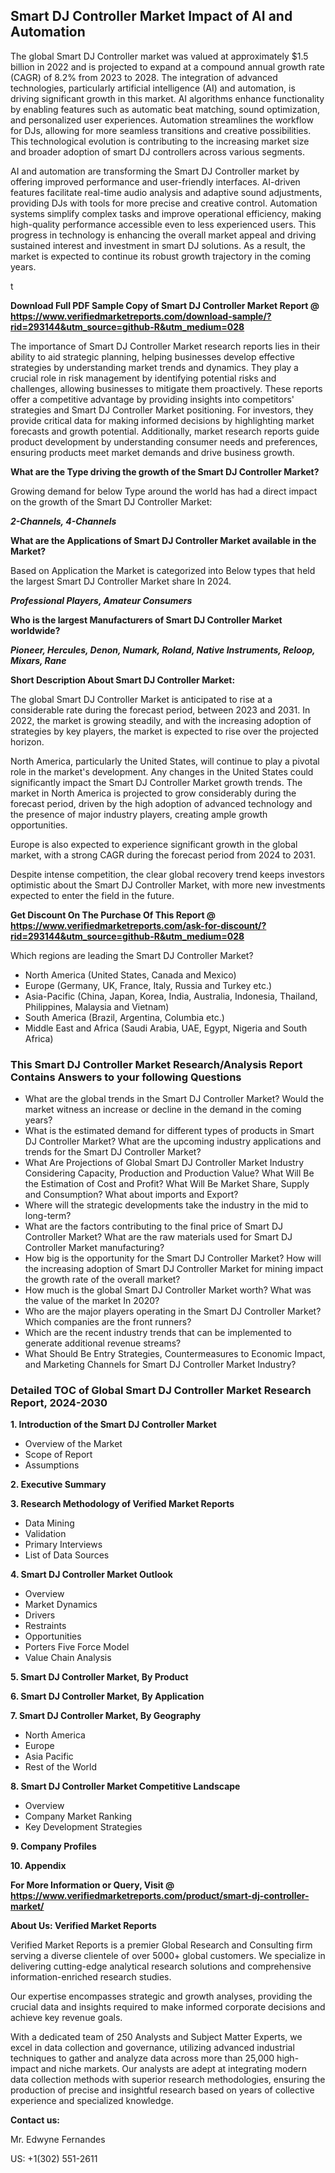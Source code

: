 <h2>Smart DJ Controller Market Impact of AI and Automation</h2><p>The global Smart DJ Controller market was valued at approximately $1.5 billion in 2022 and is projected to expand at a compound annual growth rate (CAGR) of 8.2% from 2023 to 2028. The integration of advanced technologies, particularly artificial intelligence (AI) and automation, is driving significant growth in this market. AI algorithms enhance functionality by enabling features such as automatic beat matching, sound optimization, and personalized user experiences. Automation streamlines the workflow for DJs, allowing for more seamless transitions and creative possibilities. This technological evolution is contributing to the increasing market size and broader adoption of smart DJ controllers across various segments.</p><p>AI and automation are transforming the Smart DJ Controller market by offering improved performance and user-friendly interfaces. AI-driven features facilitate real-time audio analysis and adaptive sound adjustments, providing DJs with tools for more precise and creative control. Automation systems simplify complex tasks and improve operational efficiency, making high-quality performance accessible even to less experienced users. This progress in technology is enhancing the overall market appeal and driving sustained interest and investment in smart DJ solutions. As a result, the market is expected to continue its robust growth trajectory in the coming years.</p>t</p><p id="" class=""><strong>Download Full PDF Sample Copy of Smart DJ Controller Market Report @ <a href="https://www.verifiedmarketreports.com/download-sample/?rid=293144&utm_source=github-R&utm_medium=028" target="_blank">https://www.verifiedmarketreports.com/download-sample/?rid=293144&utm_source=github-R&utm_medium=028</a></strong></p><p>The importance of&nbsp;Smart DJ Controller Market research reports lies in their ability to aid strategic planning, helping businesses develop effective strategies by understanding market trends and dynamics. They play a crucial role in risk management by identifying potential risks and challenges, allowing businesses to mitigate them proactively. These reports offer a competitive advantage by providing insights into competitors' strategies and Smart DJ Controller Market positioning. For investors, they provide critical data for making informed decisions by highlighting market forecasts and growth potential. Additionally, market research reports guide product development by understanding consumer needs and preferences, ensuring products meet market demands and drive business growth.</p><p><strong>What are the&nbsp;Type driving the growth of the Smart DJ Controller Market?</strong></p><p id="" class="">Growing demand for below Type around the world has had a direct impact on the growth of the Smart DJ Controller Market:</p><em><strong>2-Channels, 4-Channels</strong></em></p><strong>What are the&nbsp;Applications&nbsp;of Smart DJ Controller Market available in the Market?</strong></p><p id="" class="">Based on Application the Market is categorized into Below types that held the largest Smart DJ Controller Market share In 2024.</p><em><strong>Professional Players, Amateur Consumers</strong></em></p><strong>Who is the largest Manufacturers of Smart DJ Controller Market worldwide?</strong></p><p><em><strong>Pioneer, Hercules, Denon, Numark, Roland, Native Instruments, Reloop, Mixars, Rane</strong></em></p><p id="" class=""><strong>Short Description About Smart DJ Controller Market:</strong></p><p>The global Smart DJ Controller Market is anticipated to rise at a considerable rate during the forecast period, between 2023 and 2031. In 2022, the market is growing steadily, and with the increasing adoption of strategies by key players, the market is expected to rise over the projected horizon.</p><p>North America, particularly the United States, will continue to play a pivotal role in the market's development. Any changes in the United States could significantly impact the Smart DJ Controller Market growth trends. The market in North America is projected to grow considerably during the forecast period, driven by the high adoption of advanced technology and the presence of major industry players, creating ample growth opportunities.</p><p>Europe is also expected to experience significant growth in the global market, with a strong CAGR during the forecast period from 2024 to 2031.</p><p>Despite intense competition, the clear global recovery trend keeps investors optimistic about the Smart DJ Controller Market, with more new investments expected to enter the field in the future.</p><p id="" class=""><strong>Get Discount On The Purchase Of This Report @ <a href="https://www.verifiedmarketreports.com/ask-for-discount/?rid=293144&utm_source=github-R&utm_medium=028" target="_blank">https://www.verifiedmarketreports.com/ask-for-discount/?rid=293144&utm_source=github-R&utm_medium=028</a></strong></p>Which regions are leading the Smart DJ Controller Market?</p><ul><li>North America (United States, Canada and Mexico)</li><li>Europe (Germany, UK, France, Italy, Russia and Turkey etc.)</li><li>Asia-Pacific (China, Japan, Korea, India, Australia, Indonesia, Thailand, Philippines, Malaysia and Vietnam)</li><li>South America (Brazil, Argentina, Columbia etc.)</li><li>Middle East and Africa (Saudi Arabia, UAE, Egypt, Nigeria and South Africa)</li></ul><h3 id="" class="">This Smart DJ Controller Market Research/Analysis Report Contains Answers to your following Questions</h3><ul><li>What are the global trends in the Smart DJ Controller Market? Would the market witness an increase or decline in the demand in the coming years?</li><li>What is the estimated demand for different types of products in Smart DJ Controller Market? What are the upcoming industry applications and trends for the Smart DJ Controller Market?</li><li>What Are Projections of Global Smart DJ Controller Market Industry Considering Capacity, Production and Production Value? What Will Be the Estimation of Cost and Profit? What Will Be Market Share, Supply and Consumption? What about imports and Export?</li><li>Where will the strategic developments take the industry in the mid to long-term?</li><li>What are the factors contributing to the final price of Smart DJ Controller Market? What are the raw materials used for Smart DJ Controller Market manufacturing?</li><li>How big is the opportunity for the Smart DJ Controller Market? How will the increasing adoption of Smart DJ Controller Market for mining impact the growth rate of the overall market?</li><li>How much is the global Smart DJ Controller Market worth? What was the value of the market In 2020?</li><li>Who are the major players operating in the Smart DJ Controller Market? Which companies are the front runners?</li><li>Which are the recent industry trends that can be implemented to generate additional revenue streams?</li><li>What Should Be Entry Strategies, Countermeasures to Economic Impact, and Marketing Channels for Smart DJ Controller Market Industry?</li></ul><h3 id="" class="">Detailed TOC of Global Smart DJ Controller Market Research Report, 2024-2030</h3><p id="" class=""><strong>1. Introduction of the Smart DJ Controller Market</strong></p><ul><li>Overview of the Market</li><li>Scope of Report</li><li>Assumptions</li></ul><p id="" class=""><strong>2. Executive Summary</strong></p><p id="" class=""><strong>3. Research Methodology of Verified Market Reports</strong></p><ul><li>Data Mining</li><li>Validation</li><li>Primary Interviews</li><li>List of Data Sources</li></ul><p id="" class=""><strong>4. Smart DJ Controller Market Outlook</strong></p><ul><li>Overview</li><li>Market Dynamics</li><li>Drivers</li><li>Restraints</li><li>Opportunities</li><li>Porters Five Force Model</li><li>Value Chain Analysis</li></ul><p id="" class=""><strong>5. Smart DJ Controller Market, By Product</strong></p><p id="" class=""><strong>6. Smart DJ Controller Market, By Application</strong></p><p id="" class=""><strong>7. Smart DJ Controller Market, By Geography</strong></p><ul><li>North America</li><li>Europe</li><li>Asia Pacific</li><li>Rest of the World</li></ul><p id="" class=""><strong>8. Smart DJ Controller Market Competitive Landscape</strong></p><ul><li>Overview</li><li>Company Market Ranking</li><li>Key Development Strategies</li></ul><p id="" class=""><strong>9. Company Profiles</strong></p><p id="" class=""><strong>10. Appendix</strong></p><p id="" class=""><strong>For More Information or Query, Visit @ <a href="https://www.verifiedmarketreports.com/product/smart-dj-controller-market/" target="_blank">https://www.verifiedmarketreports.com/product/smart-dj-controller-market/</a></strong></p><p id="" class=""><strong>About Us: Verified Market Reports</strong></p><p id="" class="">Verified Market Reports is a premier Global Research and Consulting firm serving a diverse clientele of over 5000+ global customers. We specialize in delivering cutting-edge analytical research solutions and comprehensive information-enriched research studies.</p><p id="" class="">Our expertise encompasses strategic and growth analyses, providing the crucial data and insights required to make informed corporate decisions and achieve key revenue goals.</p><p id="" class="">With a dedicated team of 250 Analysts and Subject Matter Experts, we excel in data collection and governance, utilizing advanced industrial techniques to gather and analyze data across more than 25,000 high-impact and niche markets. Our analysts are adept at integrating modern data collection methods with superior research methodologies, ensuring the production of precise and insightful research based on years of collective experience and specialized knowledge.</p><p id="" class=""><strong>Contact us:</strong></p><p id="" class="">Mr. Edwyne Fernandes</p><p id="" class="">US: +1(302) 551-2611</p>